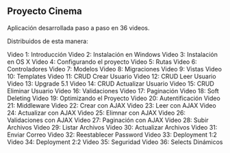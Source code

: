 ## Proyecto Cinema

Aplicación desarrollada paso a paso en 36 videos. 

Distribuidos de esta manera:

Video 1: Introducción
Video 2: Instalación en Windows 
Video 3: Instalación en OS X
Video 4: Configurando el proyecto
Video 5: Rutas
Video 6: Controladores
Video 7: Modelos
Video 8: Migraciones
Video 9: Vistas
Video 10: Templates
Video 11: CRUD Crear Usuario
Video 12: CRUD Leer Usuario
Video 13: Upgrade 5.1
Video 14: CRUD Actualizar Usuario
Video 15: CRUD Eliminar Usuario
Video 16: Validaciones
Video 17: Paginación
Video 18: Soft Deleting
Video 19: Optimizando el Proyecto
Video 20: Autentificación
Video 21: Middleware
Video 22: Crear con AJAX
Video 23: Leer con AJAX
Video 24: Actualizar con AJAX
Video 25: Elimnar con AJAX
Video 26: Validaciones con AJAX
Video 27: Paginación con AJAX
Video 28: Subir Archivos
Video 29: Listar Archivos
Video 30: Actualizar Archivos
Video 31: Enviar Correo
Video 32: Reestablecer Password
Video 33: Deployment 1:2
Video 34: Deployment 2:2
Video 35: Seguridad
Video 36: Selects Dinámicos


